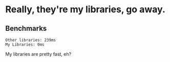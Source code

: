 Really, they're my libraries, go away.
=============

Benchmarks
------------

	Other libraries: 239ms
	My Libraries: 0ms
	
My libraries are pretty fast, eh?